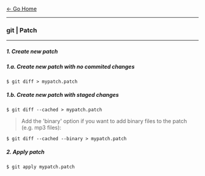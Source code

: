[&#8592; Go Home](../README.md)

---

### git | Patch

---

##### 1. Create new patch

##### 1.a. Create new patch with no commited changes
```
$ git diff > mypatch.patch
```

##### 1.b. Create new patch with staged changes
```
$ git diff --cached > mypatch.patch
```
> Add the 'binary' option if you want to add binary files to the patch (e.g. mp3 files):
```
$ git diff --cached --binary > mypatch.patch
```

##### 2. Apply patch
```
$ git apply mypatch.patch
```
